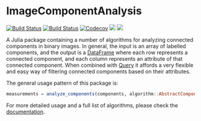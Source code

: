# ImageComponentAnalysis

[![Build Status](https://travis-ci.com/zygmuntszpak/ImageComponentAnalysis.jl.svg?branch=master)](https://travis-ci.com/zygmuntszpak/ImageComponentAnalysis.jl)
[![Build Status](https://ci.appveyor.com/api/projects/status/github/zygmuntszpak/ImageComponentAnalysis.jl?svg=true)](https://ci.appveyor.com/project/zygmuntszpak/ImageComponentAnalysis-jl)
[![Codecov](https://codecov.io/gh/zygmuntszpak/ImageComponentAnalysis.jl/branch/master/graph/badge.svg)](https://codecov.io/gh/zygmuntszpak/ImageComponentAnalysis.jl)
[![](https://img.shields.io/badge/docs-stable-blue.svg)](https://zygmuntszpak.github.io/ImageComponentAnalysis.jl/stable)
[![](https://img.shields.io/badge/docs-dev-blue.svg)](https://zygmuntszpak.github.io/ImageComponentAnalysis.jl/dev)

A Julia package containing a number of algorithms for analyzing connected components
in binary images. In general, the input is an array of labelled components, and the output
is a [DataFrame](https://github.com/JuliaData/DataFrames.jl) where each row
represents a connected component, and each column represents an attribute of
that connected component. When combined with [Query](https://github.com/queryverse/Query.jl)
it affords a very flexible and easy way of filtering connected components
based on their attributes.


The general usage pattern of this package is:

```julia
measurements = analyze_components(components, algorithm::AbstractComponentAnalysisAlgorithm)
```

For more detailed usage and a full list of algorithms, please check the [documentation](https://zygmuntszpak.github.io/ImageComponentAnalysis.jl/stable).
